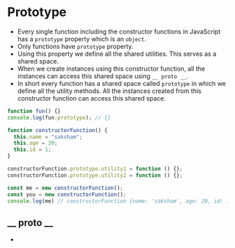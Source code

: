 
# Prototype

- Every single function including the constructor functions in JavaScript has a `prototype` property which is an `object`.
- Only functions have `prototype` property.
- Using this property we define all the shared utilities. This serves as a shared space.
- When we create instances using this constructor function, all the instances can access this shared space using `__ proto __`.
- In short every function has a shared space called `prototype` in which we define all the utility methods. All the instances created from this constructor function can access this shared space.

``` javascript
function fun() {}
console.log(fun.prototype); // {}

function constructorFunction() {
  this.name = "saksham";
  this.age = 20;
  this.id = 1;
}

constructorFunction.prototype.utility1 = function () {};
constructorFunction.prototype.utility2 = function () {};

const me = new constructorFunction();
const you = new constructorFunction();
console.log(me) // constructorFunction {name: 'saksham', age: 20, id: 1}
```

## __ proto __

- 

